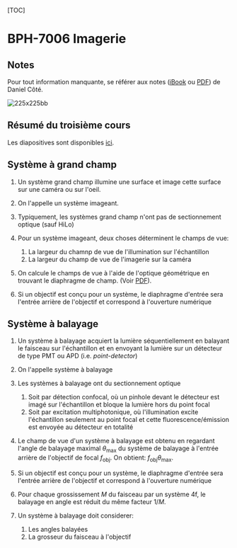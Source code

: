 [TOC]

# BPH-7006 Imagerie

## Notes

Pour tout information manquante, se référer aux notes ([iBook](https://itunes.apple.com/ca/book/optique/id949326768?mt=11) ou [PDF](https://www.dropbox.com/s/ms9onzkg4y4771n/Optique-1.1.9.pdf?dl=0)) de Daniel Côté.

![225x225bb](assets/225x225bb.jpg)

## Résumé du troisième cours

Les diapositives sont disponibles [ici](./DIAPOS-Cours2-Système.url).

## Système à grand champ

1. Un système grand champ illumine une surface et image cette surface sur une caméra ou sur l'oeil.

2. On l'appelle un système imageant.

3. Typiquement, les systèmes grand champ n'ont pas de sectionnement optique (sauf HiLo)

4. Pour un système imageant, deux choses déterminent le champs de vue:

   1. La largeur du chamnp de vue de l'illumination sur l'échantillon
   2. La largeur du champ de vue de l'imagerie sur la caméra

5. On calcule le champs de vue à l'aide de l'optique géométrique en trouvant le diaphragme de champ. (Voir [PDF](https://www.dropbox.com/s/ms9onzkg4y4771n/Optique-1.1.9.pdf?dl=0)).

6. Si un objectif est conçu pour un système, le diaphragme d'entrée sera l'entrée arrière de l'objectif et correspond à l'ouverture numérique


## Système à balayage

1. Un système à balayage acquiert la lumière séquentiellement en balayant le faisceau sur l'échantillon et en envoyant la lumière sur un détecteur de type PMT ou APD (i.e. *point-detector*)

2. On l'appelle système à balayage

3. Les systèmes à balayage ont du sectionnement optique

   1. Soit par détection confocal, où un pinhole devant le détecteur est imagé sur l'échantillon et bloque la lumière hors du point focal
   2. Soit par excitation multiphotonique, où l'illumination excite l'échantillon seulement au point focal et cette fluorescence/émission est envoyée au détecteur en totalité

4. Le champ de vue d'un système à balayage est obtenu en regardant l'angle de balayage maximal $\theta_\text{max}$ du système de balayage à l'entrée arrière de l'objectif de focal $f_\text{obj}$.  On obtient: $f_\text{obj} \theta_\text{max}$.

5. Si un objectif est conçu pour un système, le diaphragme d'entrée sera l'entrée arrière de l'objectif et correspond à l'ouverture numérique

6. Pour chaque grossissement $M$ du faisceau par un système 4f, le balayage en angle est réduit du même facteur $1/M$.

7. Un système à balayage doit considerer:

   1. Les angles balayées
   2. La grosseur du faisceau à l'objectif 
